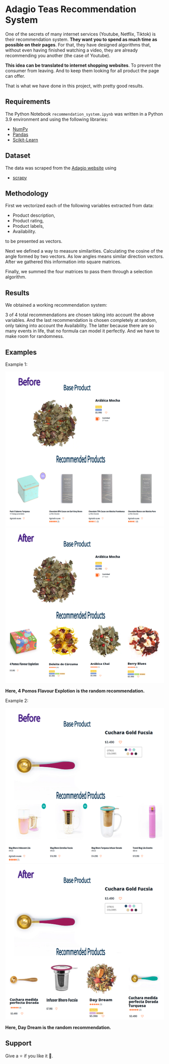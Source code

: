# Adagio Teas Recommendation System

One of the secrets of many internet services (Youtube, Netflix, Tiktok) is their recommendation system. **They want you to spend as much time as possible on their pages**. For that, they have designed algorithms that, without even having finished watching a video, they are already recommending you another (the case of Youtube).

**This idea can be translated to internet shopping websites**. To prevent the consumer from leaving. And to keep them looking for all product the page can offer.

That is what we have done in this project, with pretty good results.


## Requirements

The Python Notebook `recommendation_system.ipynb` was written in a Python 3.9 environment and using the following libraries:


- [NumPy](http://www.numpy.org/)
- [Pandas](http://pandas.pydata.org/)
- [Scikit-Learn](http://scikit-learn.org/stable/)


## Dataset

The data was scraped from the [Adagio website](https://adagio.cl/) using 

- [scrapy](https://scrapy.org/)


## Methodology

First we vectorized each of the following variables extracted from data:

- Product description,
- Product rating,
- Product labels,
- Availability.

to be presented as vectors.

Next we defined a way to measure similarities. Calculating the cosine of the angle formed by two vectors. As low angles means similar direction vectors. After we gathered this information into square matrices.

Finally, we summed the four matrices to pass them through a selection algorithm.


## Results

We obtained a working recommendation system: 

3 of 4 total recommendations are chosen taking into account the above variables. 
And the last recommendation is chosen completely at random, only taking into account the Availability. The latter because there are so many events in life, that no formula can model it perfectly. And we have to make room for randomness.

## Examples

Example 1:

<img src="images/products1.png"/> 

<img src="images/products2.png"/> 

**Here, 4 Pomos Flavour Explotion is the random recommendation.**

Example 2:


<img src="images/products3.png"/> 

<img src="images/products4.png"/> 

**Here, Day Dream is the random recommendation.**


## Support

Give a :star: if you like it :hugs:.